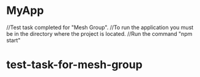# MyApp

//Test task completed for "Mesh Group".
//To run the application you must be in the directory where the project is located. 
//Run the command "npm start"
# test-task-for-mesh-group
